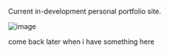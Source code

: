 
Current in-development personal portfolio site.

![image](https://user-images.githubusercontent.com/92184256/213355403-4688c65f-f100-467c-af6f-12cd59b0e65f.png)

come back later when i have something here
